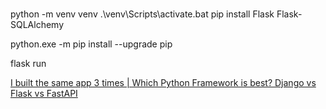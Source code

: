 #  #

python -m venv venv
.\venv\Scripts\activate.bat
pip install Flask Flask-SQLAlchemy

python.exe -m pip install --upgrade pip

flask run

[I built the same app 3 times | Which Python Framework is best? Django vs Flask vs FastAPI](https://youtu.be/3vfum74ggHE?t=192)
